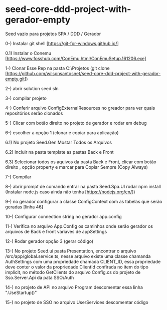 # seed-core-ddd-project-with-gerador-empty
Seed vazio para projetos  SPA / DDD / Gerador


0-) Instalar git shell [https://git-for-windows.github.io/]

0.1) Instalar o Conemu [https://www.fosshub.com/ConEmu.html/ConEmuSetup.161206.exe]

1-) Clonar Esse Rep na pasta C:\Projetos (git clone [https://github.com/wilsonsantosnet/seed-core-ddd-project-with-gerador-empty.git])

2-) abrir solution seed.sln

3-) compilar projeto

4-) Conferir arquivo ConfigExternalResources no greador para ver quais repositórios serão clonados

5-) Clicar com botão direito no projeto de gerador e rodar em debug

6-) escolher a opção 1 (clonar e copiar para aplicação)

6.1) No projeto Seed.Gen Mostar Todos os Arquivos 

6.2) Incluir na pasta template as pastas Back e Front

6.3) Selecionar todos os aquivos da pasta Back e Front, clicar com botão direito , opção property e marcar para Copiar Sempre (Copy Always)

7-) Compilar

8-) abrir prompt de comando entrar na pasta Seed.Spa.UI rodar npm install (Instalar node.js caso ainda não tenha [https://nodejs.org/en/])

9-) no gerador configurar a classe ConfigContext com as tabelas que serão geradas [linha 46]

10-) Configurar connection string no gerador app.config

11-) Verifica no arquivo App.Config os caminhos onde serão gerador os arquivos de Back e front variaves de appSettings

12-) Rodar gerador opção 3 (gerar código)

13-) No projeto Seed.ui pasta Presentation, encontrar o arquivo /src/app/global.service.ts, nesse arquivo existe uma classe chamanda AuthSettings com uma propriedade chamada CLIENT_ID, essa propriedade deve conter o valor  da propriedade ClientId confirada no item do tipo implicit, no método GetClients do arquivo Config.cs do projeto de Sso.Server.Api da pata SSO\Auth 

14-) no projeto de API no arquivo  Program descomentar  essa linha ".UseStartup<Startup>()"

15-) no projeto de SSO no arquivo UserServices descomentar código



